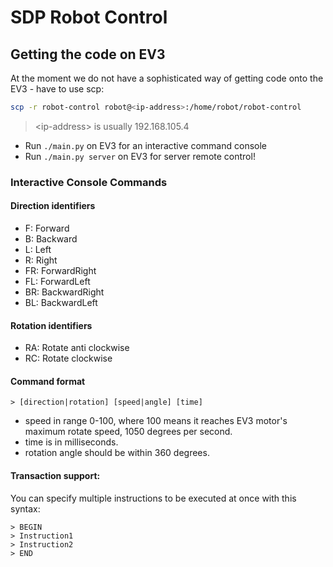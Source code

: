 # SDP Robot Control

## Getting the code on EV3
At the moment we do not have a sophisticated way of getting code onto the EV3 - have to use scp:
```bash
scp -r robot-control robot@<ip-address>:/home/robot/robot-control
```
> \<ip-address> is usually 192.168.105.4

* Run `./main.py` on EV3 for an interactive command console
* Run `./main.py server` on EV3 for server remote control!
### Interactive Console Commands
#### Direction identifiers
* F: Forward
* B: Backward
* L: Left
* R: Right
* FR: ForwardRight
* FL: ForwardLeft
* BR: BackwardRight
* BL: BackwardLeft
#### Rotation identifiers
* RA: Rotate anti clockwise
* RC: Rotate clockwise
#### Command format
`> [direction|rotation] [speed|angle] [time]`

* speed in range 0-100, where 100 means it reaches EV3 motor's maximum rotate speed, 1050 degrees per second.
* time is in milliseconds.
* rotation angle should be within 360 degrees.

#### Transaction support:
You can specify multiple instructions to be executed at once with this syntax:

```
> BEGIN
> Instruction1
> Instruction2
> END
```
